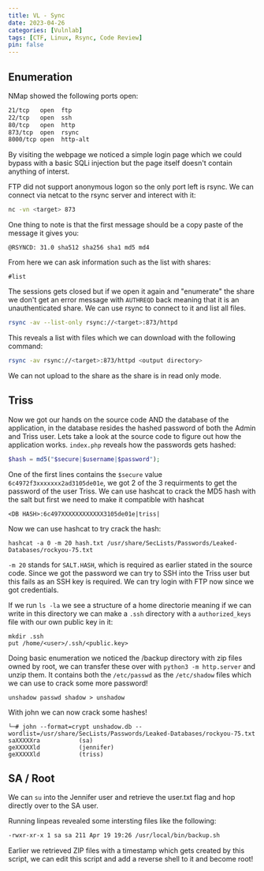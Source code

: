 ```yaml
---
title: VL - Sync
date: 2023-04-26
categories: [Vulnlab]
tags: [CTF, Linux, Rsync, Code Review]
pin: false
---
```


## Enumeration
NMap showed the following ports open:
```bash
21/tcp   open  ftp
22/tcp   open  ssh
80/tcp   open  http
873/tcp  open  rsync
8000/tcp open  http-alt
```

By visiting the webpage we noticed a simple login page which we could bypass with a basic SQLi injection but the page itself doesn't contain anything of interst.

FTP did not support anonymous logon so the only port left is rsync. We can connect via netcat to the rsync server and interect with it:
```bash
nc -vn <target> 873
```

One thing to note is that the first message should be a copy paste of the message it gives you:
```
@RSYNCD: 31.0 sha512 sha256 sha1 md5 md4
```

From here we can ask information such as the list with shares:
```
#list
```

The sessions gets closed but if we open it again and "enumerate" the share we don't get an error message with `AUTHREQD` back meaning that it is an unauthenticated share. We can use rsync to connect to it and list all files.
```bash
rsync -av --list-only rsync://<target>:873/httpd
```

This reveals a list with files which we can download with the following command:
```bash
rsync -av rsync://<target>:873/httpd <output directory>
```

We can not upload to the share as the share is in read only mode.

## Triss
Now we got our hands on the source code AND the database of the application, in the database resides the hashed password of both the Admin and Triss user. Lets take a look at the source code to figure out how the application works. `index.php` reveals how the passwords gets hashed:
```php
$hash = md5("$secure|$username|$password");
```

One of the first lines contains the `$secure` value `6c4972f3xxxxxxx2ad3105de01e`, we got 2 of the 3 requirments to get the password of the user Triss. We can use hashcat to crack the MD5 hash with the salt but first we need to make it compatible with hashcat
```
<DB HASH>:6c497XXXXXXXXXXXX3105de01e|triss|
```

Now we can use hashcat to try crack the hash:
```
hashcat -a 0 -m 20 hash.txt /usr/share/SecLists/Passwords/Leaked-Databases/rockyou-75.txt
```

`-m 20` stands for `SALT.HASH`, which is required as earlier stated in the source code. Since we got the password we can try to SSH into the Triss user but this fails as an SSH key is required. We can try login with FTP now since we got credentials.

If we run `ls -la` we see a structure of a home directorie meaning if we can write in this directory we can make a `.ssh` directory with a `authorized_keys` file with our own public key in it:
```
mkdir .ssh
put /home/<user>/.ssh/<public.key>
```

Doing basic enumeration we noticed the /backup directory with zip files owned by root, we can transfer these over with `python3 -m http.server` and unzip them. It contains both the `/etc/passwd` as the `/etc/shadow` files which we can use to crack some more password!

```
unshadow passwd shadow > unshadow
```

With john we can now crack some hashes!
```
└─# john --format=crypt unshadow.db --wordlist=/usr/share/SecLists/Passwords/Leaked-Databases/rockyou-75.txt 
saXXXXXra           (sa)     
geXXXXXld           (jennifer)     
geXXXXXld           (triss)     

```

## SA / Root
We can `su` into the Jennifer user and retrieve the user.txt flag and hop directly over to the SA user.

Running linpeas revealed some intersting files like the following:
```bash
-rwxr-xr-x 1 sa sa 211 Apr 19 19:26 /usr/local/bin/backup.sh
```

Earlier we retrieved ZIP files with a timestamp which gets created by this script, we can edit this script and add a reverse shell to it and become root!

